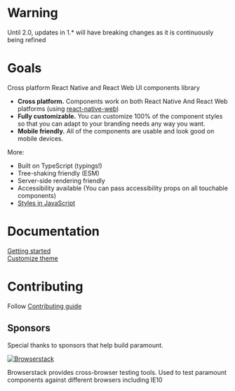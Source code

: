 # Warning

Until 2.0, updates in 1.\* will have breaking changes as it is continuously being refined

# Goals

Cross platform React Native and React Web UI components library

- **Cross platform.** Components work on both React Native And React Web platforms (using [react-native-web](https://github.com/necolas/react-native-web))
- **Fully customizable.** You can customize 100% of the component styles so that you can adapt to your branding needs any way you want.
- **Mobile friendly.** All of the components are usable and look good on mobile devices.

More:

- Built on TypeScript (typings!)
- Tree-shaking friendly (ESM)
- Server-side rendering friendly
- Accessibility available (You can pass accessibility props on all touchable components)
- [Styles in JavaScript](https://twitter.com/necolas/status/1058949412284592128)

# Documentation

[Getting started](stub)  
[Customize theme](stub)

# Contributing

Follow [Contributing guide](CONTRIBUTING.md)

## Sponsors

Special thanks to sponsors that help build paramount.

[![Browserstack](https://i1.wp.com/www.diogonunes.com/blog/wp-content/uploads/2016/07/browserstack-logo.png?w=512&ssl=1)](http://www.browserstack.com/)

Browserstack provides cross-browser testing tools. Used to test paramount components against different browsers including IE10
